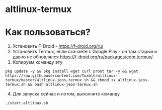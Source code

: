 # altlinux-termux

# Как пользоваться?
1. Установить F-Droid - https://f-droid.org/ru/
2. Установить Termux, если скачаете с Google Play - он там старый и давно не обновлялся https://f-droid.org/ru/packages/com.termux/
3. Копируем команду эту
```shell
pkg update -y && pkg install wget curl proot tar -y && wget https://raw.githubusercontent.com/Toxblh/altlinux-termux/master/altlinux-jeos-termux.sh && chmod +x altlinux-jeos-termux.sh && bash altlinux-jeos-termux.sh
```
4. Для запуска сейчас и потом, выполните команду 
```shell
./start-altlinux.sh
```
